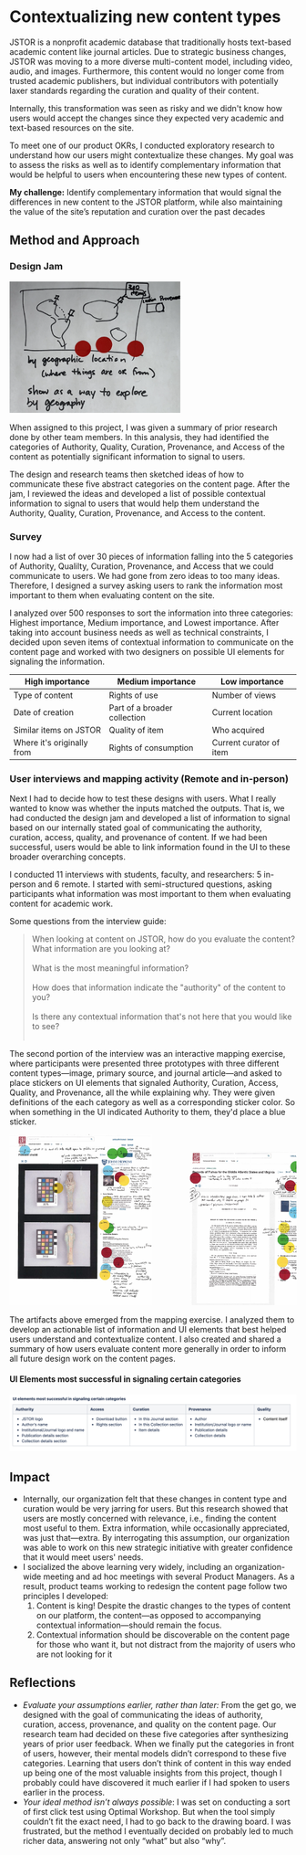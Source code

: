 # Contextualizing new content types

JSTOR is a nonprofit academic database that traditionally hosts text-based academic content like journal articles. Due to strategic business changes, JSTOR was moving to a more diverse multi-content model, including video, audio, and images. Furthermore, this content would no longer come from trusted academic publishers, but individual contributors with potentially laxer standards regarding the curation and quality of their content. 

Internally, this transformation was seen as risky and we didn't know how users would accept the changes since they expected very academic and text-based resources on the site. 

To meet one of our product OKRs, I conducted exploratory research to understand how our users might contextualize these changes. My goal was to assess the risks as well as to identify complementary information that would be helpful to users when encountering these new types of content. 

**My challenge:** Identify complementary information that would signal the differences in new content to the JSTOR platform, while also maintaining the value of the site’s reputation and curation over the past decades

## Method and Approach

### Design Jam

<img src="/images/jam_small_photo.png" width="300">

When assigned to this project, I was given a summary of prior research done by other team members. In this analysis, they had identified the categories of Authority, Quality, Curation, Provenance, and Access of the content as potentially significant information to signal to users. 

The design and research teams then sketched ideas of how to communicate these five abstract categories on the content page. After the jam, I reviewed the ideas and developed a list of possible contextual information to signal to users that would help them understand the Authority, Quality, Curation, Provenance, and Access to the content. 

### Survey

I now had a list of over 30 pieces of information falling into the 5 categories of Authority, Qualilty, Curation, Provenance, and Access that we could communicate to users. We had gone from zero ideas to too many ideas. Therefore, I designed a survey asking users to rank the information most important to them when evaluating content on the site. 

I analyzed over 500 responses to sort the information into three categories: Highest importance, Medium importance, and Lowest importance. After taking into account business needs as well as technical constraints, I decided upon seven items of contextual information to communicate on the content page and worked with two designers on possible UI elements for signaling the information.

High importance | Medium importance | Low importance
------------ | ------------- | -------------
Type of content | Rights of use | Number of views
Date of creation | Part of a broader collection | Current location
Similar items on JSTOR | Quality of item | Who acquired
Where it's originally from | Rights of consumption | Current curator of item

### User interviews and mapping activity (Remote and in-person)

Next I had to decide how to test these designs with users. What I really wanted to know was whether the inputs matched the outputs. That is, we had conducted the design jam and developed a list of information to signal based on our internally stated goal of communicating the authority, curation, access, quality, and provenance of content. If we had been successful, users would be able to link information found in the UI to these broader overarching concepts. 

I conducted 11 interviews with students, faculty, and researchers: 5 in-person and 6 remote. I started with semi-structured questions, asking participants what information was most important to them when evaluating content for academic work. 

Some questions from the interview guide:
> When looking at content on JSTOR, how do you evaluate the content? What information are you looking at? 
<br> <br>
> What is the most meaningful information?
<br> <br>
> How does that information indicate the "authority" of the content to you?
<br> <br>
> Is there any contextual information that's not here that you would like to see? 
<br> <br>

The second portion of the interview was an interactive mapping exercise, where participants were presented three prototypes with three different content types—image, primary source, and journal article—and asked to place stickers on UI elements that signaled Authority, Curation, Access, Quality, and Provenance, all the while explaining why. They were given definitions of the each category as well as a corresponding sticker color. So when something in the UI indicated Authority to them, they'd place a blue sticker. 

<pre><img src="/images/Screen Shot 2020-06-25 at 11.17.30 AM.png" width="250">        <img src="/images/Screen Shot 2020-06-25 at 11.17.40 AM.png" width="250">        <img src="/images/Screen Shot 2020-06-25 at 11.21.50 AM.png" width="250"> </pre>

The artifacts above emerged from the mapping exercise. I analyzed them to develop an actionable list of information and UI elements that best helped users understand and contextualize content. I also created and shared a summary of how users evaluate content more generally in order to inform all future design work on the content pages. 

#### UI Elements most successful in signaling certain categories
<img src="/images/Screen Shot 2019-10-01 at 9.45.24 AM.png">

## Impact

* Internally, our organization felt that these changes in content type and curation would be very jarring for users. But this research showed that users are mostly concerned with relevance, i.e., finding the content most useful to them. Extra information, while occasionally appreciated, was just that—extra. By interrogating this assumption, our organization was able to work on this new strategic initiative with greater confidence that it would meet users' needs. 
* I socialized the above learning very widely, including an organization-wide meeting and ad hoc meetings with several Product Managers. As a result, product teams working to redesign the content page follow two principles I developed: 
  1. Content is king! Despite the drastic changes to the types of content on our platform, the content—as opposed to accompanying contextual information—should remain the focus. 
  2. Contextual information should be discoverable on the content page for those who want it, but not distract from the majority of users who are not looking for it

## Reflections

* *Evaluate your assumptions earlier, rather than later:* From the get go, we designed with the goal of communicating the ideas of authority, curation, access, provenance, and quality on the content page. Our research team had decided on these five categories after synthesizing years of prior user feedback. When we finally put the categories in front of users, however, their mental models didn’t correspond to these five categories. Learning that users don’t think of content in this way ended up being one of the most valuable insights from this project, though I probably could have discovered it much earlier if I had spoken to users earlier in the process.
* *Your ideal method isn’t always possible*: I was set on conducting a sort of first click test using Optimal Workshop. But when the tool simply couldn’t fit the exact need, I had to go back to the drawing board. I was frustrated, but the method I eventually decided on probably led to much richer data, answering not only “what” but also “why”. 
